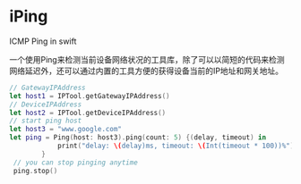 # iPing
ICMP Ping in swift

一个使用Ping来检测当前设备网络状况的工具库，除了可以以简短的代码来检测网络延迟外，还可以通过内置的工具方便的获得设备当前的IP地址和网关地址。

~~~ swift
// GatewayIPAddress
let host1 = IPTool.getGatewayIPAddress()
// DeviceIPAddress
let host2 = IPTool.getDeviceIPAddress()
// start ping host
let host3 = "www.google.com"
let ping = Ping(host: host3).ping(count: 5) {(delay, timeout) in
            print("delay: \(delay)ms, timeout: \(Int(timeout * 100))%")
        }
 // you can stop pinging anytime
 ping.stop()
~~~
